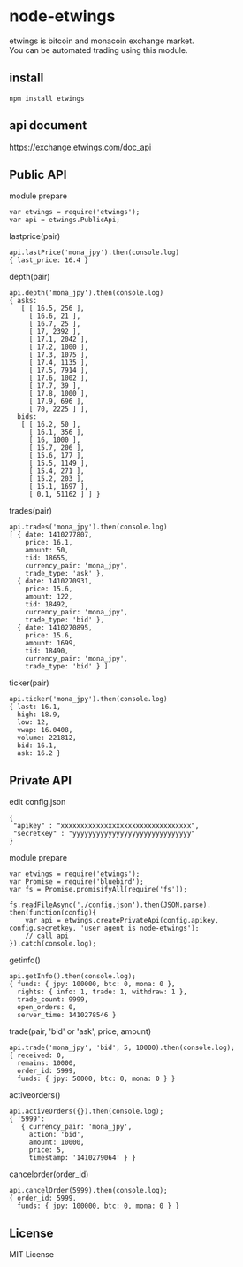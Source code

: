 node-etwings
============

etwings is bitcoin and monacoin exchange market.  
You can be automated trading using this module.  

install
-------

```
npm install etwings
```

api document
------------
https://exchange.etwings.com/doc_api

Public API
----------

module prepare
```
var etwings = require('etwings');
var api = etwings.PublicApi;
```

lastprice(pair)
```
api.lastPrice('mona_jpy').then(console.log)
{ last_price: 16.4 }
```

depth(pair)
```
api.depth('mona_jpy').then(console.log)
{ asks:
   [ [ 16.5, 256 ],
     [ 16.6, 21 ],
     [ 16.7, 25 ],
     [ 17, 2392 ],
     [ 17.1, 2042 ],
     [ 17.2, 1000 ],
     [ 17.3, 1075 ],
     [ 17.4, 1135 ],
     [ 17.5, 7914 ],
     [ 17.6, 1002 ],
     [ 17.7, 39 ],
     [ 17.8, 1000 ],
     [ 17.9, 696 ],
     [ 70, 2225 ] ],
  bids:
   [ [ 16.2, 50 ],
     [ 16.1, 356 ],
     [ 16, 1000 ],
     [ 15.7, 206 ],
     [ 15.6, 177 ],
     [ 15.5, 1149 ],
     [ 15.4, 271 ],
     [ 15.2, 203 ],
     [ 15.1, 1697 ],
     [ 0.1, 51162 ] ] }
```

trades(pair)
```
api.trades('mona_jpy').then(console.log)
[ { date: 1410277807,
    price: 16.1,
    amount: 50,
    tid: 18655,
    currency_pair: 'mona_jpy',
    trade_type: 'ask' },
  { date: 1410270931,
    price: 15.6,
    amount: 122,
    tid: 18492,
    currency_pair: 'mona_jpy',
    trade_type: 'bid' },
  { date: 1410270895,
    price: 15.6,
    amount: 1699,
    tid: 18490,
    currency_pair: 'mona_jpy',
    trade_type: 'bid' } ]
```

ticker(pair)
```
api.ticker('mona_jpy').then(console.log)
{ last: 16.1,
  high: 18.9,
  low: 12,
  vwap: 16.0408,
  volume: 221812,
  bid: 16.1,
  ask: 16.2 }
```

Private API
-----------

edit config.json
```
{
 "apikey" : "xxxxxxxxxxxxxxxxxxxxxxxxxxxxxxxxx",
 "secretkey" : "yyyyyyyyyyyyyyyyyyyyyyyyyyyyyy"
}
```

module prepare
```
var etwings = require('etwings');
var Promise = require('bluebird');
var fs = Promise.promisifyAll(require('fs'));

fs.readFileAsync('./config.json').then(JSON.parse).
then(function(config){
    var api = etwings.createPrivateApi(config.apikey, config.secretkey, 'user agent is node-etwings');
    // call api
}).catch(console.log);
```

getinfo()
```
api.getInfo().then(console.log);
{ funds: { jpy: 100000, btc: 0, mona: 0 },
  rights: { info: 1, trade: 1, withdraw: 1 },
  trade_count: 9999,
  open_orders: 0,
  server_time: 1410278546 }
```

trade(pair, 'bid' or 'ask', price, amount)
```
api.trade('mona_jpy', 'bid', 5, 10000).then(console.log);
{ received: 0,
  remains: 10000,
  order_id: 5999,
  funds: { jpy: 50000, btc: 0, mona: 0 } }
```

activeorders()
```
api.activeOrders({}).then(console.log);
{ '5999':
   { currency_pair: 'mona_jpy',
     action: 'bid',
     amount: 10000,
     price: 5,
     timestamp: '1410279064' } }
```

cancelorder(order_id)
```
api.cancelOrder(5999).then(console.log);
{ order_id: 5999,
  funds: { jpy: 100000, btc: 0, mona: 0 } }
```

License
-------

MIT License

